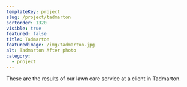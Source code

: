 ```yaml
---
templateKey: project
slug: /project/tadmarton
sortorder: 1320
visible: true
featured: false
title: Tadmarton 
featuredimage: /img/tadmarton.jpg
alt: Tadmarton After photo
category:
  - project
---
```

These are the results of our lawn care service at a client in Tadmarton.
